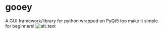 # gooey
A GUI framework/library for python wrapped on PyQt5 too make it simple for beginners!
![alt_text](https://github.com/InsureCreations/gooey/tree/images?raw=true)
